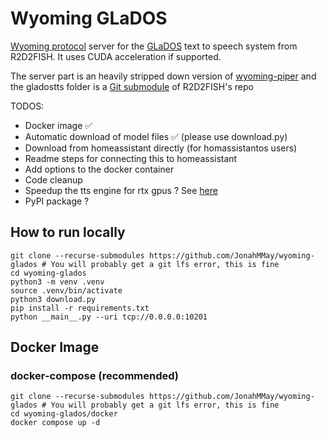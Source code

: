 # Wyoming GLaDOS

[Wyoming protocol](https://github.com/rhasspy/wyoming) server for the [GLaDOS](https://github.com/R2D2FISH/glados-tts) text to speech system from R2D2FISH. It uses CUDA acceleration if supported.

The server part is an heavily stripped down version of [wyoming-piper](https://github.com/rhasspy/wyoming-piper) and the gladostts folder is a [Git submodule](https://git-scm.com/book/en/v2/Git-Tools-Submodules) of R2D2FISH's repo

TODOS: 
- Docker image ✅
- Automatic download of model files ✅ (please use download.py)
- Download from homeassistant directly (for homassistantos users)
- Readme steps for connecting this to homeassistant
- Add options to the docker container
- Code cleanup
- Speedup the tts engine for rtx gpus ? See [here](https://developer.nvidia.com/tensorrt)
- PyPI package ? 

## How to run locally

```
git clone --recurse-submodules https://github.com/JonahMMay/wyoming-glados # You will probably get a git lfs error, this is fine
cd wyoming-glados
python3 -m venv .venv
source .venv/bin/activate
python3 download.py
pip install -r requirements.txt
python __main__.py --uri tcp://0.0.0.0:10201
```

## Docker Image

### docker-compose (recommended)
```
git clone --recurse-submodules https://github.com/JonahMMay/wyoming-glados # You will probably get a git lfs error, this is fine
cd wyoming-glados/docker
docker compose up -d
```
